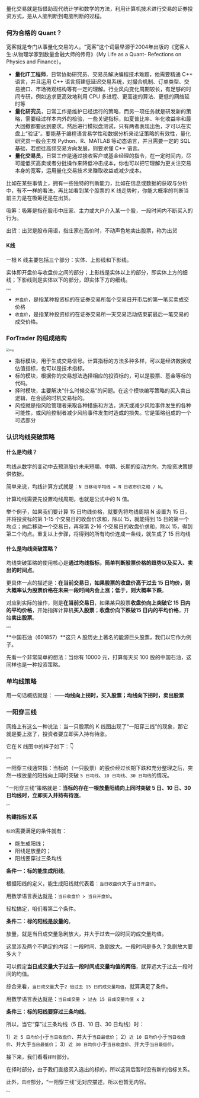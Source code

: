 量化交易就是指借助现代统计学和数学的方法，利用计算机技术进行交易的证券投资方式，是从人脑判断到电脑判断的过程。

### 何为合格的 Quant？ ###

宽客就是专门从事量化交易的人。“宽客”这个词最早源于2004年出版的《宽客人生:从物理学家到数量金融大师的传奇》（My Life as a Quant- Refections on Physics and Finance）。

* **量化IT工程师**，日常协助研究员、交易员解决编程技术难题，他需要精通 C++ 语言，并且运用 C++ 语言搭建低延迟交易系统，对撮合机制、订单类型、交易接口、市场微观结构等有一定的理解。行业风向变化周期较长，有足够的时间专研，例如追求更高效地利用 CPU 多进程、更高速的算法、更低的网络延时等
* **量化研究员**，日常工作是维护已经运行的策略，而另一项任务就是研发新的策略，需要经过样本内外的检验，一些关键指标，如夏普比率、年化收益率和最大回撤都要达到要求。然后进行模拟盘测试，只有两者表现出色，才可以在实盘上“验证”。要能基于编程语言易学性和数据分析来论证策略的有效性，量化研究员一般会主攻 Python、R、MATLAB 等动态语言，并且需要一定的 SQL 基础，若想往高频交易方向发展，则要求懂 C++ 语言。
* **量化交易员**，日常工作是通过接收客户或基金经理的指令，在一定时间内，尽可能低买高卖或者分批操作来降低冲击成本，你也可以把它理解为更关注交易本身的宽客，运用量化交易技术来赚取收益或减少成本。



比如在某些事情上，拥有一些独特的判断能力，比如在信息或数据的获取与分析中，有不一样的看法，再比如看到某个股票的 K 线走势时，你能大概率的判断当前主力是在吸筹还是在出货。

吸筹：吸筹是指在股市中庄家、主力或大户介入某一个股，一段时间内不断买入的行为。

出货：出货是股市用语，指庄家在高价时，不动声色地卖出股票，称为出货

#### K线 ####

一根 K 线主要包括三个部分：实体、上影线和下影线。

实体即开盘价与收盘价之间的部分；上影线是实体以上的部分，即实体上方的细线；下影线则是实体以下的部分，即实体下方的细线。

<img src="./images/L9IIT8VY1634632651257.png" alt="img" style="zoom:30%;" />

* `开盘价`，是指某种投资标的在证券交易所每个交易日开市后的第一笔买卖成交价格
* `收盘价`，是指某种投资标的在证券交易所一天交易活动结束前最后一笔交易的成交价格。

### ForTrader 的组成结构 ###

<img src="./images/OOOIB8KO1631111233671.png" alt="img" style="zoom:50%;" />

* 指标模块，用于生成交易信号。计算指标的方法多种多样，可以是经济数据或估值指标，也可以是技术指标。
* 标的模块，根据你的交易想法选择相应的投资标的，可以是股票、基金等标的代码。
* 择时模块，主要解决“什么时候交易”的问题。在这个模块编写策略的买入卖出逻辑，在合适的时机交易标的。
* 风控就是指风险管理者采取各种措施和方法，消灭或减少风险事件发生的各种可能性，或风险控制者减少风险事件发生时造成的损失。它是策略组成的一个可选部分



### 认识均线突破策略 ###

#### 什么是均线？ ####

均线从数字的变动中去预测股价未来短期、中期、长期的变动方向，为投资决策提供依据。

简单来说，均线计算方式就是：`N 日移动平均线 = N 日收市价之和 / N`。

计算均线需要先设置均线周期，也就是公式中的 N 值。

举个例子，如果我们要计算 15 日均线价格，就要先将均线周期 N 设置为 15 日，并将投资标的第 1-15 个交易日的收盘价求和，除以 15，就能得到 15 日的第一个均点；向后移动一个交易日，再将第 2-16 个交易日的收盘价求和，除以 15，得到第二个均点。重复以上步骤，将得到的所有均价连成一条线，就生成了 15 日均线

#### 什么是均线突破策略？ ####

均线突破策略的使用核心是**通过均线指标，简单判断股票价格的趋势以及买入、卖出的时间点**。

更具体一点的描述是：**在当前交易日，如果股票的收盘价高于过去 15 日均价，则大概率认为股票价格在未来一段时间内会上涨；低于，则大概率下跌**。

对应到实际的操作，则是**在当前交易日**，如果某只股票**收盘价向上突破它 15 日内的平均价格**，开始指挥计算机**买入股票**；**收盘价向下跌破15 日内的平均价格**，开始**卖出股票**。

<img src="./images/S85SMGAY1634613353500.png" alt="img" style="zoom:30%;" />

**中国石油（601857）**这只 A 股历史上著名的能源巨头股票，我们以它作为例子。

先看一个非常简单的想法：当你有 10000 元，打算每天买 100 股的中国石油，这同样也是一种投资策略。

###  单均线策略

用一句话概括就是：
——**均线向上拐时，买入股票；均线向下拐时，卖出股票**

### 一阳穿三线 ###

网络上有这么一种说法：当一只股票的 K 线图出现了“一阳穿三线”的现象，那它就是要上涨了，投资者要立即买入持有待涨。

它在 K 线图中的样子如下：👇

<img src="./images/ROPEMDSV1632650336330.png" alt="img" style="zoom:33%;" />

一阳穿三线通常指：当标的（一只股票）的股价经过长期下跌和充分整理之后，突然一根放量的阳线向上同时突破 `5 日均线`、`10 日均线`、`30 日均线`的情况。

“一阳穿三线”策略就是：**当标的存在一根放量阳线向上同时突破 5 日、10 日、30 日均线时，立即买入并持有待涨**。

<img src="./images/_m74xmKWsXm4kwhhdNw_e.png" alt="img" style="zoom:25%;" />



#### 构建指标关系 ####

`标的`需要满足的条件就有：

* 能生成阳线；
* 阳线是放量的；
* 阳线要穿过三条均线

**条件一：标的能生成阳线**。

根据阳线的定义，能生成阳线就代表着：`当日收盘价`大于`当日开盘价`。

用数学语言表达就是：`当日收盘价 > 当日开盘价`。

轻松搞定，咱们看第二个条件。

**条件二：标的阳线是放量的**。

放量，就是当日成交量急剧放大，并大于过去一段时间的成交量均值。

这里涉及两个不确定的内容：一段时间、急剧放大。一段时间是多久？急剧放大要多大？

可以假定**当日成交量大于过去一段时间成交量均值的两倍**，就算远大于过去一段时间的均值。

综合来看，`当日成交量`大于`2 倍过去 15 日的成交量均值`，就算满足了条件。

用数学语言表达就是：`当日成交量 > 过去 15 日成交量均值 x 2`

**条件三：标的阳线要穿过三条均线**。

所以，当它“穿”过三条均线（5 日、10 日、30 日均线）时：

1）`近 5 日均价`小于`当日收盘价`、并大于`当日最低价`；
2）`近 10 日均价`小于`当日收盘价`、并大于`当日最低价`；
3）`近 30 日均价`小于`当日收盘价`、并大于`当日最低价`。

接下来，我们看看`择时`部分。

在择时部分，由于我们直接买入选出的标的，所以这背后暂时没有新的指标关系。

此外，`风控`部分，“一阳穿三线”无对应描述，所以也暂无内容。

<img src="./images/8NC4IV381632650336865.png" alt="img" style="zoom:25%;" />












